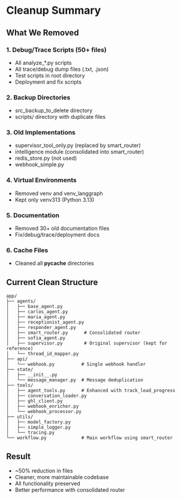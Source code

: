 # Cleanup Summary

## What We Removed

### 1. Debug/Trace Scripts (50+ files)
- All analyze_*.py scripts
- All trace/debug dump files (.txt, .json)
- Test scripts in root directory
- Deployment and fix scripts

### 2. Backup Directories
- src_backup_to_delete directory
- scripts/ directory with duplicate files

### 3. Old Implementations
- supervisor_tool_only.py (replaced by smart_router)
- intelligence module (consolidated into smart_router)
- redis_store.py (not used)
- webhook_simple.py

### 4. Virtual Environments
- Removed venv and venv_langgraph
- Kept only venv313 (Python 3.13)

### 5. Documentation
- Removed 30+ old documentation files
- Fix/debug/trace/deployment docs

### 6. Cache Files
- Cleaned all __pycache__ directories

## Current Clean Structure

```
app/
├── agents/
│   ├── base_agent.py
│   ├── carlos_agent.py
│   ├── maria_agent.py
│   ├── receptionist_agent.py
│   ├── responder_agent.py
│   ├── smart_router.py      # Consolidated router
│   ├── sofia_agent.py
│   ├── supervisor.py        # Original supervisor (kept for reference)
│   └── thread_id_mapper.py
├── api/
│   └── webhook.py          # Single webhook handler
├── state/
│   ├── __init__.py
│   └── message_manager.py  # Message deduplication
├── tools/
│   ├── agent_tools.py      # Enhanced with track_lead_progress
│   ├── conversation_loader.py
│   ├── ghl_client.py
│   ├── webhook_enricher.py
│   └── webhook_processor.py
├── utils/
│   ├── model_factory.py
│   ├── simple_logger.py
│   └── tracing.py
└── workflow.py             # Main workflow using smart_router
```

## Result
- ~50% reduction in files
- Cleaner, more maintainable codebase
- All functionality preserved
- Better performance with consolidated router